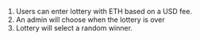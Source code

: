 1. Users can enter lottery with ETH based on a USD fee.
2. An admin will choose when the lottery is over
3. Lottery will select a random winner.
